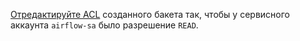 [Отредактируйте ACL](../../storage/operations/buckets/edit-acl.md) созданного бакета так, чтобы у сервисного аккаунта `airflow-sa` было разрешение `READ`.
